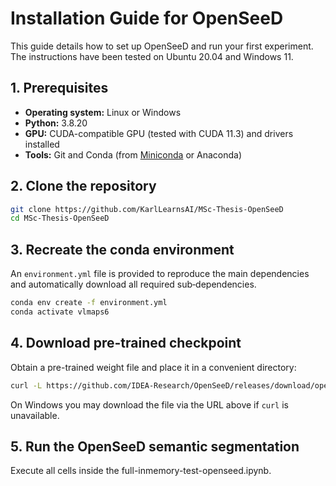 # Installation Guide for OpenSeeD

This guide details how to set up OpenSeeD and run your first experiment. The instructions have been tested on Ubuntu 20.04 and Windows 11.

## 1. Prerequisites
- **Operating system:** Linux or Windows
- **Python:** 3.8.20
- **GPU:** CUDA-compatible GPU (tested with CUDA 11.3) and drivers installed
- **Tools:** Git and Conda (from [Miniconda](https://docs.conda.io/en/latest/miniconda.html) or Anaconda)

## 2. Clone the repository
```bash
git clone https://github.com/KarlLearnsAI/MSc-Thesis-OpenSeeD
cd MSc-Thesis-OpenSeeD
```

## 3. Recreate the conda environment
An `environment.yml` file is provided to reproduce the main dependencies and automatically download all required sub‑dependencies.
```bash
conda env create -f environment.yml
conda activate vlmaps6
```

## 4. Download pre-trained checkpoint
Obtain a pre-trained weight file and place it in a convenient directory:
```bash
curl -L https://github.com/IDEA-Research/OpenSeeD/releases/download/openseed/model_state_dict_swint_51.2ap.pt -o checkpoints/model_state_dict_swint_51.2ap.pt
```
On Windows you may download the file via the URL above if `curl` is unavailable.

## 5. Run the OpenSeeD semantic segmentation
Execute all cells inside the full-inmemory-test-openseed.ipynb.
